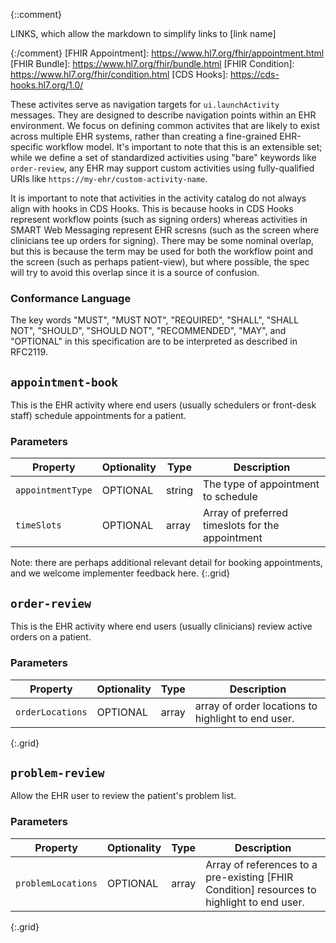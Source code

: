 {::comment}

  LINKS, which allow the markdown to simplify links to [link name]

{:/comment}
[FHIR Appointment]: https://www.hl7.org/fhir/appointment.html
[FHIR Bundle]: https://www.hl7.org/fhir/bundle.html
[FHIR Condition]: https://www.hl7.org/fhir/condition.html
[CDS Hooks]: https://cds-hooks.hl7.org/1.0/

These activites serve as navigation targets for `ui.launchActivity` messages.
They are designed to describe navigation points within an EHR environment. We
focus on defining common activites that are likely to exist across multiple EHR
systems, rather than creating a fine-grained EHR-specific workflow model. It's
important to note that this is an extensible set; while we define a set of
standardized activities using "bare" keywords like `order-review`, any EHR may
support custom activities using fully-qualified URIs like
`https://my-ehr/custom-activity-name`.

It is important to note that activities in the activity catalog do not always align with hooks in CDS Hooks. This is because hooks in CDS Hooks represent workflow points (such as signing orders) whereas activities in SMART Web Messaging represent EHR scresns (such as the screen where clinicians tee up orders for signing). There may be some nominal overlap, but this is because the term may be used for both the workflow point and the screen (such as perhaps patient-view), but where possible, the spec will try to avoid this overlap since it is a source of confusion.

### Conformance Language
The key words "MUST", "MUST NOT", "REQUIRED", "SHALL", "SHALL NOT", "SHOULD",
"SHOULD NOT", "RECOMMENDED", "MAY", and "OPTIONAL" in this specification are to
be interpreted as described in RFC2119.


## `appointment-book`
This is the EHR activity where end users (usually schedulers or front-desk staff) schedule appointments for a patient.


### Parameters

| Property             | Optionality | Type   | Description |
| -------------------- | ----------- | ------ | ----------- |
| `appointmentType` | OPTIONAL    | string | The type of appointment to schedule |
| `timeSlots`       | OPTIONAL    | array  | Array of preferred timeslots for the appointment |
Note: there are perhaps additional relevant detail for booking appointments, and we welcome implementer feedback here.
{:.grid}

## `order-review`
This is the EHR activity where end users (usually clinicians) review active orders on a patient.


### Parameters

| Property             | Optionality | Type   | Description |
| -------------------- | ----------- | ------ | ----------- |
| `orderLocations` | OPTIONAL    | array  | array of order locations to highlight to end user. |
{:.grid}

## `problem-review`
Allow the EHR user to review the patient's problem list.


### Parameters

| Property             | Optionality | Type   | Description |
| -------------------- | ----------- | ------ | ----------- |
| `problemLocations` | OPTIONAL    | array  | Array of references to a pre-existing [FHIR Condition] resources to highlight to end user. |
{:.grid}
